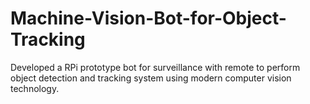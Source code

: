 # Machine-Vision-Bot-for-Object-Tracking
Developed a RPi prototype bot for surveillance with remote to perform object detection and tracking system using modern computer vision technology. 
